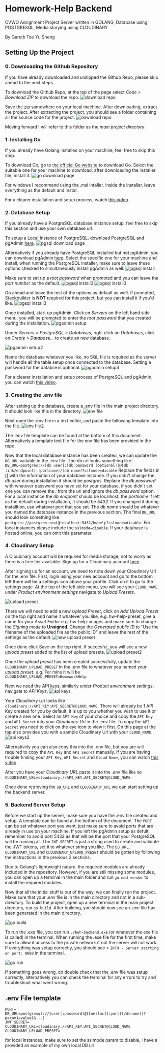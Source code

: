 # Homework-Help Backend

CVWO Assignment Project
Server written in GOLANG, Database using POSTGRESQL, Media storying using CLOUDINARY

By Gareth Too Yu Sheng

## Setting Up the Project

### 0. Downloading the Github Repository

If you have already downloaded and unzipped the Github Repo, please skip ahead to the next steps.

To download the Github Repo, at the top of the page select _Code > Download ZIP_ to download the repo.
![download repo](https://github.com/Gareth2YuSheng/hwh-backend/blob/main/docs/readmeImages/download_repo.png)

Save the zip somewhere on your local machine. After downloading, extract the project.
After extracting the project, you should see a folder containing all the source code for the project.
![download repo](https://github.com/Gareth2YuSheng/hwh-backend/blob/main/docs/readmeImages/repo_unzipped.png)

Moving forward I will refer to this folder as the _main project directory_.

### 1. Installing Go

If you already have Golang installed on your machine, feel free to skip this step.

To download Go, go to [the official Go website](https://go.dev/dl/) to download Go.
Select the suitable one for your machine to download, after downloading the installer file, install it.
![go download page](https://github.com/Gareth2YuSheng/hwh-backend/blob/main/docs/readmeImages/go_download.png)

For windows I recommend using the .msi intaller. Inside the installer, leave everything as the default and install.

For a clearer installation and setup process, watch [this video](https://www.youtube.com/watch?v=DFiXJKIF2ss).

### 2. Database Setup

If you already have a PostgreSQL database instance setup, feel free to skip this section and use your own database url.

To setup a Local Instance of PostgreSQL, download PostgreSQL and pgAdmin [here](https://www.enterprisedb.com/downloads/postgres-postgresql-downloads).
![pgsql download page](https://github.com/Gareth2YuSheng/hwh-backend/blob/main/docs/readmeImages/pgsql_download.png)

Alternatively if you already have PostgreSQL installed but not pgAdmin, you can download pgAdmin [here](https://www.pgadmin.org/download/).
Select the specific one for your machine and install, when running the PostgreSQL installer, make sure to leave these options checked to
simultaneously install pgAdmin as well.
![pgsql install](https://github.com/Gareth2YuSheng/hwh-backend/blob/main/docs/readmeImages/pgsql_install.png)

Make sure to set up a _root password_ when prompted and you can leave the _port number_ as the default.
![pgsql install2](https://github.com/Gareth2YuSheng/hwh-backend/blob/main/docs/readmeImages/pgsql_install_2.png)
![pgsql install3](https://github.com/Gareth2YuSheng/hwh-backend/blob/main/docs/readmeImages/pgsql_install_3.png)

Go ahead and leave the rest of the options as default as well. If prompted, Stackbuilder is **NOT** required for this project, but you can install it if you'd like.
![pgsql install3](https://github.com/Gareth2YuSheng/hwh-backend/blob/main/docs/readmeImages/pgsql_install_4.png)

Once installed, start up pgAdmin. Click on _Servers_ on the left hand side menu, you will be prompted to enter the _root password_ that you created during the installation.
![pgadmin setup](https://github.com/Gareth2YuSheng/hwh-backend/blob/main/docs/readmeImages/pgadmin_setup.png)

Under _Servers > PostgreSQL > Databases_, right click on _Databases_, click on _Create > Database..._ to create an new database.

![pgadmin setup2](https://github.com/Gareth2YuSheng/hwh-backend/blob/main/docs/readmeImages/pgadmin_setup_2.png)

Name the database whatever you like, no SQL file is required as the server will handle all the table setup once connected to the database.
Setting a password for the databse is optional.
![pgadmin setup3](https://github.com/Gareth2YuSheng/hwh-backend/blob/main/docs/readmeImages/pgadmin_setup_3.png)

For a clearer installation and setup process of PostgreSQL and pgAdmin, you can watch [this video](https://www.youtube.com/watch?v=4qH-7w5LZsA).

### 3. Creating the .env file

After setting up the database, create a .env file in the main project directory. It should look like this in the directory.
![env file](https://github.com/Gareth2YuSheng/hwh-backend/blob/main/docs/readmeImages/env_file.png)

Next open the .env file in a text editor, and paste the following template into the file.
![env file2](https://github.com/Gareth2YuSheng/hwh-backend/blob/main/docs/readmeImages/env_file_template.png)

The .env file template can be found at the bottom of this document. Alternatively a template text file for the env file has been provided in the repo.

Now that the local database instance has been created, we can update the `DB_URL` variable in the .env file.
The db url looks something like:
`DB_URL=postgres://[db user]:[db password (optional)]@[db link/endpoint]:[portname]/[db name]?sslmode=disable`
Replace the fields in [] with the information of your database instance. If you didn't change the _db user_ during installation it should be _postgres_.
Replace the _db password_ with whatever password you have set for your database, if you didn't set one you can remove the _:_ from the url and ignore the _db password_ option.
For a local instance the _db endpoint_ should be localhost, the _portname_ if left as the default during installation, it should be _5432_.
If you changed it during installtion, use whatever port that you set. The _db name_ should be whatever you named the database instance in the previous section.
The final `DB_URL` should look something like `postgres://postgres:root@localhost:5432/hwhelp?sslmode=disable`. For local instances please include the `sslmode=disable`.
If your database is hosted online, you can omit this parameter.

### 4. Cloudinary Setup

A Cloudinary account will be required for media storage, not to worry as there is a free tier available.
Sign up for a Cloudinary account [here](https://cloudinary.com/users/register_free).

After signing up for an account, we need to note down your Cloudinary Url for the .env file.
First, login using your new account and go to the bottom left there will be a settings icon above your profile. Click on it to go to the settings page.
At the top of the left side menu, you will see your `CLOUD_NAME`, under _Product environment settings_ navigate to _Upload Presets_.

![upload preset](https://github.com/Gareth2YuSheng/hwh-backend/blob/main/docs/readmeImages/upload_presets.png)

There we will need to add a new _Upload Preset_, click on _Add Upload Preset_ on the top right and name it whatever you like, e.g. hw-help-preset,
give a name for your _Asset Folder_ e.g. hw-help-images and make sure to change the _Signing mode_ to **Unsigned**.
Change the _Generated public ID_ to "Use the filename of the uploaded file as the public ID" and leave the rest of the settings as the default.
![new upload preset](https://github.com/Gareth2YuSheng/hwh-backend/blob/main/docs/readmeImages/new_upload_preset.png)

Once done click Save on the top right. If succesful, you will see a new _upload preset_ added to the list of upload presets.
![upload preset2](https://github.com/Gareth2YuSheng/hwh-backend/blob/main/docs/readmeImages/upload_presets_2.png)

Once the _upload preset_ has been created successfully, update the `CLOUDINARY_UPLOAD_PRESET` in the .env file to whatever you named your _upload preset_.
e.g. For mine it will be `CLOUDINARY_UPLOAD_PRESET=HomeworkHelp`

Next we need the API keys, similarly under _Product environment settings_, navigate to _API Keys_.
![api keys](https://github.com/Gareth2YuSheng/hwh-backend/blob/main/docs/readmeImages/api_keys.png)

Your _Cloudinary Url_ looks like `cloudinary://API_KEY:API_SECRET@CLOUD_NAME`. There will already be 1 API Key created for you by default, it is
up to you whether you wish to use it or create a new one. Select an `API Key` of your choice and copy the `API Key` and `API Secret`
into your _Cloudinary Url_ in the .env file. To copy the `API Secret` you need to click on the eye icon to view it first.
On this page at the top also provides you with a sample Cloudinary Url with your `CLOUD_NAME`.
![api keys2](https://github.com/Gareth2YuSheng/hwh-backend/blob/main/docs/readmeImages/api_key_2.png)

Alternatively you can also copy this into the .env file, but you are will required to copy the `API Key` and `API Secret` manually.
If you are having trouble finding your `API Key`, `API Secret` and `Cloud Name`, you can watch [this video](https://www.youtube.com/watch?v=ok9mHOuvVSI).

After you have your _Cloudinary URL_ paste it into the .env file like so `CLOUDINARY_URL=cloudinary://API_KEY:API_SECRET@CLOUD_NAME`.

Once done retrieving the `DB_URL` and `CLOUDINARY_URL` we can start setting up the backend server.

### 5. Backend Server Setup

Before we start up the server, make sure you have the .env file created and setup. A template can be found at the bottom of the document.
The `PORT` can be set whatever port you want, just make sure to avoid ports that are already in use on your machine.
If you left the pgAdmin setup as defult, remember to avoid port 5432 as that will be the port that your PostgreSQL will be running at.
The `JWT_SECRET` is just a string used to create and validate the JWT tokens, set it to whatever string you like.
The `DB_URL`, `CLOUDINARY_URL` and `CLOUDINARY_UPLOAD_PRESET` should be gotten by following the instructions in the previous 2 sections.

Due to Golang's lightweight nature, the required modules are already included in the repository.
However, if you are still missing some modules, you can open up a terminal in the main folder
and run `go mod vendor` to install the required modules.

Now that all the initial stuff is out of the way, we can finally run the project. Make sure that your .env file is in the main directory and not in
a sub-directory. To build the project, open up a new terminal in the main project directory, run `go build`.
After building, you should now see an .exe file has been generated in the main directory.

![go build](https://github.com/Gareth2YuSheng/hwh-backend/blob/main/docs/readmeImages/go_build.png)

To run the .exe file, you can run `./hwh-backend.exe` (or whatever the exe file is called) in the terminal. When running the .exe file for the first time,
make sure to allow it access to the private network if not the server will not work.
If everything was setup correctly, you should see > `INFO - Server starting on port: 8080` in the terminal.

![go run](https://github.com/Gareth2YuSheng/hwh-backend/blob/main/docs/readmeImages/go_run.png)

If something goes wrong, do double check that
the .env file was setup correctly, alternatively you can check the terminal for any errors to try and troubleshoot what went wrong.

## .env File template

```
PORT=
DB_URL=postgresql://[user[:password]@][netloc][:port][/dbname][?param1=value1&...]
JWT_SECRET=
CLOUDINARY_URL=cloudinary://API_KEY:API_SECRET@CLOUD_NAME
CLOUDINARY_UPLOAD_PRESET=
```

for local instances, make sure to set the sslmode param to disable, I have a provided an example of my own local DB url
